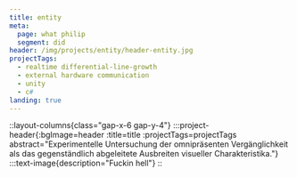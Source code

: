 ```yaml
---
title: entity
meta:
  page: what philip
  segment: did
header: /img/projects/entity/header-entity.jpg
projectTags:
  - realtime differential-line-growth
  - external hardware communication
  - unity
  - c#
landing: true
---
```


::layout-columns{class="gap-x-6 gap-y-4"}
:::project-header{:bgImage=header :title=title :projectTags=projectTags abstract="Experimentelle Untersuchung der omnipräsenten Vergänglichkeit als das gegenständlich abgeleitete Ausbreiten visueller Charakteristika."}
:::text-image{description="Fuckin hell"}
::
